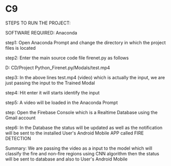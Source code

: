 # C9

STEPS TO RUN THE PROJECT:

SOFTWARE REQUIRED: Anaconda

step1:  Open Anaconda Prompt and change the directory in which the project files is located

step2: Enter the main source code file firenet.py   as follows

D:
CD/Project
Python_Firenet.py/Modals/test.mp4

step3: In the above lines test.mp4 (video) 
 which is actually the input, we are just passing the input to the  Trained Modal 
 
step4: Hit enter it  will starts identify the input 

step5: A video will be loaded in the Anaconda Prompt

step: Open the Firebase Console which is a Realtime Database  using the Gmail account

step6: In the Database the status will be updated as well as the notification will be sent to the installed User's Android Mobile APP called FIRE DETECTION

Summary:
 We are passing the video as a input to the model which will classify  the  fire and non-fire regions using CNN algorithm 
 then the status will be sent to database and also to  User's Android Mobile
 
